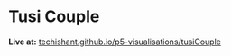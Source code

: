 # Tusi Couple
**Live at:** [techishant.github.io/p5-visualisations/tusiCouple](https://techishant.github.io/p5-visualisations/tusiCouple)



